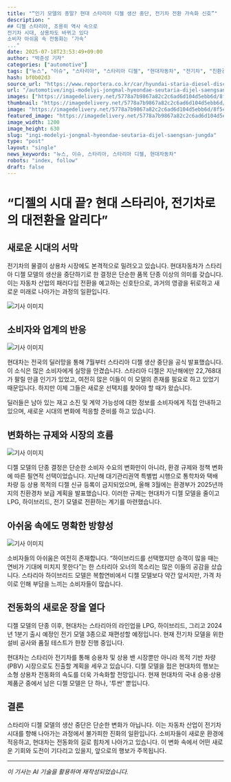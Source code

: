 ```yaml
---
title: "“인기 모델의 종말? 현대 스타리아 디젤 생산 중단, 전기차 전환 가속화 신호”"
description: "
## 디젤 스타리아, 조용히 역사 속으로
전기차 시대, 상용차도 바뀌고 있다
소비자 아쉬움 속 전동화는 ‘가속’
..."
date: 2025-07-18T23:53:49+09:00
author: "박준성 기자"
categories: ["automotive"]
tags: ["뉴스", "이슈", "스타리아", "스타리아 디젤", "현대자동차", "전기차", "친환경차"]
hash: bf0b02d3
source_url: "https://www.reportera.co.kr/car/hyundai-staria-diesel-discontinued/"
url: "/automotive/ingi-modelyi-jongmal-hyeondae-seutaria-dijel-saengsan-jungda/"
images: ["https://imagedelivery.net/5778a7b9867a82c2c6ad6d104d5ebb6d/8f5c5917-bd4a-48c6-1c44-306d052bb400/public"]
thumbnail: "https://imagedelivery.net/5778a7b9867a82c2c6ad6d104d5ebb6d/8f5c5917-bd4a-48c6-1c44-306d052bb400/public"
image: "https://imagedelivery.net/5778a7b9867a82c2c6ad6d104d5ebb6d/8f5c5917-bd4a-48c6-1c44-306d052bb400/public"
featured_image: "https://imagedelivery.net/5778a7b9867a82c2c6ad6d104d5ebb6d/8f5c5917-bd4a-48c6-1c44-306d052bb400/public"
image_width: 1200
image_height: 630
slug: "ingi-modelyi-jongmal-hyeondae-seutaria-dijel-saengsan-jungda"
type: "post"
layout: "single"
news_keywords: "뉴스, 이슈, 스타리아, 스타리아 디젤, 현대자동차"
robots: "index, follow"
draft: false
---
```


# “디젤의 시대 끝? 현대 스타리아, 전기차로의 대전환을 알리다”

## 새로운 시대의 서막

전기차의 물결이 상용차 시장에도 본격적으로 밀려오고 있습니다. 현대자동차가 스타리아 디젤 모델의 생산을 중단하기로 한 결정은 단순한 품목 단종 이상의 의미를 갖습니다. 이는 자동차 산업의 패러다임 전환을 예고하는 신호탄으로, 과거의 영광을 뒤로하고 새로운 미래로 나아가는 과정의 일환입니다.


![기사 이미지](https://imagedelivery.net/5778a7b9867a82c2c6ad6d104d5ebb6d/8f5c5917-bd4a-48c6-1c44-306d052bb400/public)


## 소비자와 업계의 반응


![기사 이미지](https://imagedelivery.net/5778a7b9867a82c2c6ad6d104d5ebb6d/bf871089-b46d-475e-3560-f84951197200/public)


현대차는 전국의 딜러망을 통해 7월부터 스타리아 디젤 생산 중단을 공식 발표했습니다. 이 소식은 많은 소비자에게 실망을 안겼습니다. 스타리아 디젤은 지난해에만 22,768대가 팔릴 만큼 인기가 있었고, 여전히 많은 이들이 이 모델의 존재를 필요로 하고 있었기 때문입니다. 하지만 이제 그들은 새로운 선택지를 찾아야 할 때가 왔습니다.

딜러들은 남아 있는 재고 소진 및 계약 가능성에 대한 정보를 소비자에게 직접 안내하고 있으며, 새로운 시대의 변화에 적응할 준비를 하고 있습니다.

## 변화하는 규제와 시장의 흐름


![기사 이미지](https://imagedelivery.net/5778a7b9867a82c2c6ad6d104d5ebb6d/6f596cad-22ec-4602-b780-380792278c00/public)


디젤 모델의 단종 결정은 단순한 소비자 수요의 변화만이 아니라, 환경 규제와 정책 변화에 따른 필연적 선택이었습니다. 지난해 대기관리권역 특별법 시행으로 통학차와 택배 차량 등 상용 목적의 디젤 신규 등록이 금지되었으며, 올해 3월에는 환경부가 2025년까지의 친환경차 보급 계획을 발표했습니다. 이러한 규제는 현대차가 디젤 모델을 줄이고 LPG, 하이브리드, 전기 모델로 전환하는 계기를 마련했습니다.

## 아쉬움 속에도 명확한 방향성


![기사 이미지](https://imagedelivery.net/5778a7b9867a82c2c6ad6d104d5ebb6d/8a1d9542-aa22-49e7-366c-4e6991776f00/public)


소비자들의 아쉬움은 여전히 존재합니다. “하이브리드를 선택했지만 승객이 많을 때는 연비가 기대에 미치지 못한다”는 한 스타리아 오너의 목소리는 많은 이들의 공감을 샀습니다. 스타리아 하이브리드 모델은 복합연비에서 디젤 모델보다 약간 앞서지만, 가격 차이로 인해 부담을 느끼는 소비자들이 많습니다. 

## 전동화의 새로운 장을 열다

디젤 모델의 단종 이후, 현대차는 스타리아의 라인업을 LPG, 하이브리드, 그리고 2024년 1분기 출시 예정인 전기 모델 3종으로 재편성할 예정입니다. 현재 전기차 모델을 위한 설비 공사와 품질 테스트가 한창 진행 중입니다. 

현대차는 스타리아 전기차를 통해 승용차 및 상용 밴 시장뿐만 아니라 목적 기반 차량(PBV) 시장으로도 진출할 계획을 세우고 있습니다. 디젤 모델을 접은 현대차의 행보는 소형 상용차 전동화의 속도를 더욱 가속화할 전망입니다. 현재 현대차의 국내 승용·상용 제품군 중에서 남은 디젤 모델은 단 하나, '투싼' 뿐입니다.

## 결론

스타리아 디젤 모델의 생산 중단은 단순한 변화가 아닙니다. 이는 자동차 산업이 전기차 시대를 향해 나아가는 과정에서 불가피한 진화의 일환입니다. 소비자들이 새로운 환경에 적응하고, 현대차는 전동화의 길로 힘차게 나아가고 있습니다. 이 변화 속에서 어떤 새로운 기회와 도전이 기다리고 있을지, 앞으로의 행보가 주목됩니다.

---
*이 기사는 AI 기술을 활용하여 재작성되었습니다.*
